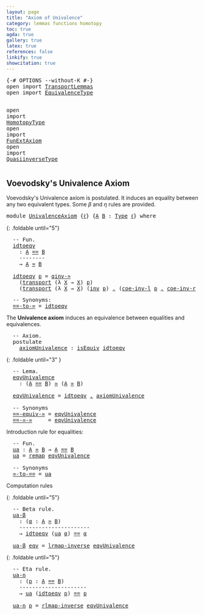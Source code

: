 ```yaml
---
layout: page
title: "Axiom of Univalence"
category: lemmas functions homotopy
toc: true
agda: true
gallery: true
latex: true
references: false
linkify: true
showcitation: true
---
```


<div class="hide" >
<pre class="Agda">
<a id="229" class="Symbol">{-#</a> <a id="233" class="Keyword">OPTIONS</a> <a id="241" class="Pragma">--without-K</a> <a id="253" class="Symbol">#-}</a>
<a id="257" class="Keyword">open</a> <a id="262" class="Keyword">import</a> <a id="269" href="TransportLemmas.html" class="Module">TransportLemmas</a>
<a id="285" class="Keyword">open</a> <a id="290" class="Keyword">import</a> <a id="297" href="EquivalenceType.html" class="Module">EquivalenceType</a>

<a id="314" class="Keyword">open</a> <a id="319" class="Keyword">import</a> <a id="326" href="HomotopyType.html" class="Module">HomotopyType</a>
<a id="339" class="Keyword">open</a> <a id="344" class="Keyword">import</a> <a id="351" href="FunExtAxiom.html" class="Module">FunExtAxiom</a>
<a id="363" class="Keyword">open</a> <a id="368" class="Keyword">import</a> <a id="375" href="QuasiinverseType.html" class="Module">QuasiinverseType</a>
</pre>
</div>

## Voevodsky's Univalence Axiom

Voevodsky's Univalence axiom is postulated. It induces an equality between any
two equivalent types. Some $β$ and $η$ rules are provided.

<pre class="Agda">
<a id="596" class="Keyword">module</a> <a id="603" href="UnivalenceAxiom.html" class="Module">UnivalenceAxiom</a> <a id="619" class="Symbol">{</a><a id="620" href="UnivalenceAxiom.html#620" class="Bound">ℓ</a><a id="621" class="Symbol">}</a> <a id="623" class="Symbol">{</a><a id="624" href="UnivalenceAxiom.html#624" class="Bound">A</a> <a id="626" href="UnivalenceAxiom.html#626" class="Bound">B</a> <a id="628" class="Symbol">:</a> <a id="630" href="Intro.html#1593" class="Function">Type</a> <a id="635" href="UnivalenceAxiom.html#620" class="Bound">ℓ</a><a id="636" class="Symbol">}</a> <a id="638" class="Keyword">where</a>
</pre>

{: .foldable until="5"}
<pre class="Agda">
  <a id="695" class="Comment">-- Fun.</a>
  <a id="idtoeqv"></a><a id="705" href="UnivalenceAxiom.html#705" class="Function">idtoeqv</a>
    <a id="717" class="Symbol">:</a> <a id="719" href="UnivalenceAxiom.html#624" class="Bound">A</a> <a id="721" href="EqualityType.html#1038" class="Datatype Operator">==</a> <a id="724" href="UnivalenceAxiom.html#626" class="Bound">B</a>
    <a id="730" class="Comment">--------</a>
    <a id="743" class="Symbol">→</a> <a id="745" href="UnivalenceAxiom.html#624" class="Bound">A</a> <a id="747" href="EquivalenceType.html#764" class="Function Operator">≃</a> <a id="749" href="UnivalenceAxiom.html#626" class="Bound">B</a>

  <a id="754" href="UnivalenceAxiom.html#705" class="Function">idtoeqv</a> <a id="762" href="UnivalenceAxiom.html#762" class="Bound">p</a> <a id="764" class="Symbol">=</a> <a id="766" href="QuasiinverseType.html#3135" class="Function">qinv-≃</a>
    <a id="777" class="Symbol">(</a><a id="778" href="Transport.html#473" class="Function">transport</a> <a id="788" class="Symbol">(λ</a> <a id="791" href="UnivalenceAxiom.html#791" class="Bound">X</a> <a id="793" class="Symbol">→</a> <a id="795" href="UnivalenceAxiom.html#791" class="Bound">X</a><a id="796" class="Symbol">)</a> <a id="798" href="UnivalenceAxiom.html#762" class="Bound">p</a><a id="799" class="Symbol">)</a>
    <a id="805" class="Symbol">(</a><a id="806" href="Transport.html#473" class="Function">transport</a> <a id="816" class="Symbol">(λ</a> <a id="819" href="UnivalenceAxiom.html#819" class="Bound">X</a> <a id="821" class="Symbol">→</a> <a id="823" href="UnivalenceAxiom.html#819" class="Bound">X</a><a id="824" class="Symbol">)</a> <a id="826" class="Symbol">(</a><a id="827" href="EqualityType.html#2553" class="Function">inv</a> <a id="831" href="UnivalenceAxiom.html#762" class="Bound">p</a><a id="832" class="Symbol">)</a> <a id="834" href="BasicTypes.html#1381" class="InductiveConstructor Operator">,</a> <a id="836" class="Symbol">(</a><a id="837" href="TransportLemmas.html#4645" class="Function">coe-inv-l</a> <a id="847" href="UnivalenceAxiom.html#762" class="Bound">p</a> <a id="849" href="BasicTypes.html#1381" class="InductiveConstructor Operator">,</a> <a id="851" href="TransportLemmas.html#4876" class="Function">coe-inv-r</a> <a id="861" href="UnivalenceAxiom.html#762" class="Bound">p</a><a id="862" class="Symbol">))</a>
</pre>
<pre class="Agda">
  <a id="891" class="Comment">-- Synonyms:</a>
  <a id="==-to-≃"></a><a id="906" href="UnivalenceAxiom.html#906" class="Function">==-to-≃</a> <a id="914" class="Symbol">=</a> <a id="916" href="UnivalenceAxiom.html#705" class="Function">idtoeqv</a>
</pre>

The **Univalence axiom** induces an equivalence between equalities
and equivalences.

<pre class="Agda">
  <a id="1037" class="Comment">-- Axiom.</a>
  <a id="1049" class="Keyword">postulate</a>
    <a id="axiomUnivalence"></a><a id="1063" href="UnivalenceAxiom.html#1063" class="Postulate">axiomUnivalence</a> <a id="1079" class="Symbol">:</a> <a id="1081" href="EquivalenceType.html#608" class="Function">isEquiv</a> <a id="1089" href="UnivalenceAxiom.html#705" class="Function">idtoeqv</a>
</pre>

{: .foldable until="3" }
<pre class="Agda">
  <a id="1149" class="Comment">-- Lema.</a>
  <a id="eqvUnivalence"></a><a id="1160" href="UnivalenceAxiom.html#1160" class="Function">eqvUnivalence</a>
    <a id="1178" class="Symbol">:</a> <a id="1180" class="Symbol">(</a><a id="1181" href="UnivalenceAxiom.html#624" class="Bound">A</a> <a id="1183" href="EqualityType.html#1038" class="Datatype Operator">==</a> <a id="1186" href="UnivalenceAxiom.html#626" class="Bound">B</a><a id="1187" class="Symbol">)</a> <a id="1189" href="EquivalenceType.html#764" class="Function Operator">≃</a> <a id="1191" class="Symbol">(</a><a id="1192" href="UnivalenceAxiom.html#624" class="Bound">A</a> <a id="1194" href="EquivalenceType.html#764" class="Function Operator">≃</a> <a id="1196" href="UnivalenceAxiom.html#626" class="Bound">B</a><a id="1197" class="Symbol">)</a>

  <a id="1202" href="UnivalenceAxiom.html#1160" class="Function">eqvUnivalence</a> <a id="1216" class="Symbol">=</a> <a id="1218" href="UnivalenceAxiom.html#705" class="Function">idtoeqv</a> <a id="1226" href="BasicTypes.html#1381" class="InductiveConstructor Operator">,</a> <a id="1228" href="UnivalenceAxiom.html#1063" class="Postulate">axiomUnivalence</a>

  <a id="1247" class="Comment">-- Synonyms</a>
  <a id="==-equiv-≃"></a><a id="1261" href="UnivalenceAxiom.html#1261" class="Function">==-equiv-≃</a> <a id="1272" class="Symbol">=</a> <a id="1274" href="UnivalenceAxiom.html#1160" class="Function">eqvUnivalence</a>
  <a id="==-≃-≃"></a><a id="1290" href="UnivalenceAxiom.html#1290" class="Function">==-≃-≃</a>     <a id="1301" class="Symbol">=</a> <a id="1303" href="UnivalenceAxiom.html#1160" class="Function">eqvUnivalence</a>
</pre>

Introduction rule for equalities:

<pre class="Agda">
  <a id="1379" class="Comment">-- Fun.</a>
  <a id="ua"></a><a id="1389" href="UnivalenceAxiom.html#1389" class="Function">ua</a> <a id="1392" class="Symbol">:</a> <a id="1394" href="UnivalenceAxiom.html#624" class="Bound">A</a> <a id="1396" href="EquivalenceType.html#764" class="Function Operator">≃</a> <a id="1398" href="UnivalenceAxiom.html#626" class="Bound">B</a> <a id="1400" class="Symbol">→</a> <a id="1402" href="UnivalenceAxiom.html#624" class="Bound">A</a> <a id="1404" href="EqualityType.html#1038" class="Datatype Operator">==</a> <a id="1407" href="UnivalenceAxiom.html#626" class="Bound">B</a>
  <a id="1411" href="UnivalenceAxiom.html#1389" class="Function">ua</a> <a id="1414" class="Symbol">=</a> <a id="1416" href="EquivalenceType.html#1133" class="Function">remap</a> <a id="1422" href="UnivalenceAxiom.html#1160" class="Function">eqvUnivalence</a>

  <a id="1439" class="Comment">-- Synonyms</a>
  <a id="≃-to-=="></a><a id="1453" href="UnivalenceAxiom.html#1453" class="Function">≃-to-==</a> <a id="1461" class="Symbol">=</a> <a id="1463" href="UnivalenceAxiom.html#1389" class="Function">ua</a>
</pre>




Computation rules

{: .foldable until="5"}
<pre class="Agda">
  <a id="1539" class="Comment">-- Beta rule.</a>
  <a id="ua-β"></a><a id="1555" href="UnivalenceAxiom.html#1555" class="Function">ua-β</a>
    <a id="1564" class="Symbol">:</a> <a id="1566" class="Symbol">(</a><a id="1567" href="UnivalenceAxiom.html#1567" class="Bound">α</a> <a id="1569" class="Symbol">:</a> <a id="1571" href="UnivalenceAxiom.html#624" class="Bound">A</a> <a id="1573" href="EquivalenceType.html#764" class="Function Operator">≃</a> <a id="1575" href="UnivalenceAxiom.html#626" class="Bound">B</a><a id="1576" class="Symbol">)</a>
    <a id="1582" class="Comment">----------------------</a>
    <a id="1609" class="Symbol">→</a> <a id="1611" href="UnivalenceAxiom.html#705" class="Function">idtoeqv</a> <a id="1619" class="Symbol">(</a><a id="1620" href="UnivalenceAxiom.html#1389" class="Function">ua</a> <a id="1623" href="UnivalenceAxiom.html#1567" class="Bound">α</a><a id="1624" class="Symbol">)</a> <a id="1626" href="EqualityType.html#1038" class="Datatype Operator">==</a> <a id="1629" href="UnivalenceAxiom.html#1567" class="Bound">α</a>

  <a id="1634" href="UnivalenceAxiom.html#1555" class="Function">ua-β</a> <a id="1639" href="UnivalenceAxiom.html#1639" class="Bound">eqv</a> <a id="1643" class="Symbol">=</a> <a id="1645" href="EquivalenceType.html#1368" class="Function">lrmap-inverse</a> <a id="1659" href="UnivalenceAxiom.html#1160" class="Function">eqvUnivalence</a>
</pre>

{: .foldable until="5"}
<pre class="Agda">
  <a id="1724" class="Comment">-- Eta rule.</a>
  <a id="ua-η"></a><a id="1739" href="UnivalenceAxiom.html#1739" class="Function">ua-η</a>
    <a id="1748" class="Symbol">:</a> <a id="1750" class="Symbol">(</a><a id="1751" href="UnivalenceAxiom.html#1751" class="Bound">p</a> <a id="1753" class="Symbol">:</a> <a id="1755" href="UnivalenceAxiom.html#624" class="Bound">A</a> <a id="1757" href="EqualityType.html#1038" class="Datatype Operator">==</a> <a id="1760" href="UnivalenceAxiom.html#626" class="Bound">B</a><a id="1761" class="Symbol">)</a>
    <a id="1767" class="Comment">---------------------</a>
    <a id="1793" class="Symbol">→</a> <a id="1795" href="UnivalenceAxiom.html#1389" class="Function">ua</a> <a id="1798" class="Symbol">(</a><a id="1799" href="UnivalenceAxiom.html#705" class="Function">idtoeqv</a> <a id="1807" href="UnivalenceAxiom.html#1751" class="Bound">p</a><a id="1808" class="Symbol">)</a> <a id="1810" href="EqualityType.html#1038" class="Datatype Operator">==</a> <a id="1813" href="UnivalenceAxiom.html#1751" class="Bound">p</a>

  <a id="1818" href="UnivalenceAxiom.html#1739" class="Function">ua-η</a> <a id="1823" href="UnivalenceAxiom.html#1823" class="Bound">p</a> <a id="1825" class="Symbol">=</a> <a id="1827" href="EquivalenceType.html#1595" class="Function">rlmap-inverse</a> <a id="1841" href="UnivalenceAxiom.html#1160" class="Function">eqvUnivalence</a>
</pre>
